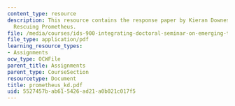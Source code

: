 ```yaml
---
content_type: resource
description: This resource contains the response paper by Kieran Downes on the book
  Rescuing Prometheus.
file: /media/courses/ids-900-integrating-doctoral-seminar-on-emerging-technologies-fall-2005/5527457bab615426ad21a0b021c017f5_prometheus_kd.pdf
file_type: application/pdf
learning_resource_types:
- Assignments
ocw_type: OCWFile
parent_title: Assignments
parent_type: CourseSection
resourcetype: Document
title: prometheus_kd.pdf
uid: 5527457b-ab61-5426-ad21-a0b021c017f5
---
```

